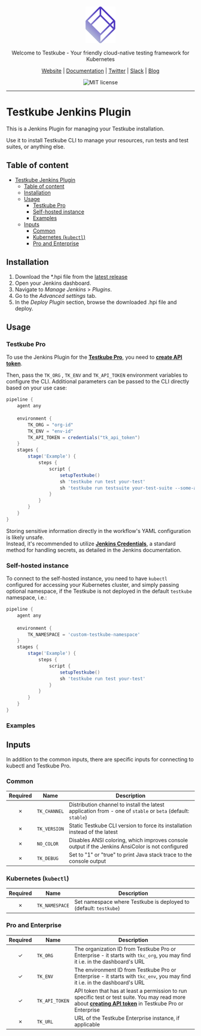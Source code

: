 <p align="center">
  <img src="assets/testkube-logo.svg" alt="Testkube Logo" width="80"/>
</p>

<p align="center">
  Welcome to Testkube - Your friendly cloud-native testing framework for Kubernetes
</p>

<p align="center">
  <a href="https://testkube.io">Website</a> |
  <a href="https://kubeshop.github.io/testkube">Documentation</a> |
  <a href="https://twitter.com/testkube_io">Twitter</a> |
  <a href="https://kubeshop.slack.com/archives/C063LGCDV1T/p1706105964047719">Slack</a> |
  <a href="https://kubeshop.io/category/testkube">Blog</a>
</p>

<p align="center">
  <img title="MIT license" src="https://img.shields.io/badge/License-MIT-yellow.svg"/>
</p>

<hr>

# Testkube Jenkins Plugin

This is a Jenkins Plugin for managing your Testkube installation.

Use it to install Testkube CLI to manage your resources, run tests and test suites, or anything else.

## Table of content

- [Testkube Jenkins Plugin](#testkube-jenkins-plugin)
  - [Table of content](#table-of-content)
  - [Installation](#installation)
  - [Usage](#usage)
    - [Testkube Pro](#testkube-pro)
    - [Self-hosted instance](#self-hosted-instance)
    - [Examples](#examples)
  - [Inputs](#inputs)
    - [Common](#common)
    - [Kubernetes (`kubectl`)](#kubernetes-kubectl)
    - [Pro and Enterprise](#pro-and-enterprise)


## Installation

1. Download the *.hpi file from the [latest release](https://github.com/kubeshop/testkube-jenkins-plugin/releases/latest)
2. Open your Jenkins dashboard.
3. Navigate to *Manage Jenkins* > *Plugins*.
4. Go to the *Advanced settings* tab.
5. In the *Deploy Plugin* section, browse the downloaded .hpi file and deploy.

## Usage

### Testkube Pro

To use the Jenkins Plugin for the [**Testkube Pro**](https://app.testkube.io), you need to [**create API token**](https://docs.testkube.io/testkube-pro/organization-management#api-tokens).

Then, pass the `TK_ORG` , `TK_ENV` and `TK_API_TOKEN` environment variables to configure the CLI. Additional parameters can be passed to the CLI directly based on your use case:

```groovy
pipeline {
    agent any

    environment {
        TK_ORG = "org-id"
        TK_ENV = "env-id"
        TK_API_TOKEN = credentials("tk_api_token")
    }
    stages {
        stage('Example') {
            steps {
                script {
                    setupTestkube()
                    sh 'testkube run test your-test'
                    sh 'testkube run testsuite your-test-suite --some-arg --other-arg'
                }
            }
        }
    }
}
```

Storing sensitive information directly in the workflow's YAML configuration is likely unsafe.  
Instead, it's recommended to utilize [**Jenkins Credentials**](https://www.jenkins.io/doc/book/using/using-credentials/), a standard method for handling secrets, as detailed in the Jenkins documentation.  

### Self-hosted instance

To connect to the self-hosted instance, you need to have `kubectl` configured for accessing your Kubernetes cluster, and simply passing optional namespace, if the Testkube is not deployed in the default `testkube` namespace, i.e.:

```groovy
pipeline {
    agent any

    environment {
        TK_NAMESPACE = 'custom-testkube-namespace'
    }
    stages {
        stage('Example') {
            steps {
                script {
                    setupTestkube()
                    sh 'testkube run test your-test'
                }
            }
        }
    }
}
```

### Examples


## Inputs

In addition to the common inputs, there are specific inputs for connecting to kubectl and Testkube Pro.

### Common

| Required | Name              | Description                                                                                                                  |
|:--------:|-------------------|------------------------------------------------------------------------------------------------------------------------------|
|    ✗     | `TK_CHANNEL`      | Distribution channel to install the latest application from - one of `stable` or `beta` (default: `stable`)                  |
|    ✗     | `TK_VERSION`      | Static Testkube CLI version to force its installation instead of the latest                                                  |
|    ✗     | `NO_COLOR`        | Disables ANSI coloring, which improves console output if the Jenkins AnsiColor is not configured                             |
|    ✗     | `TK_DEBUG`        | Set to "1" or "true" to print Java stack trace to the console output                                                         |

### Kubernetes (`kubectl`)

| Required | Name           | Description                                                                            |
|:--------:|----------------|----------------------------------------------------------------------------------------|
|    ✗     | `TK_NAMESPACE`    | Set namespace where Testkube is deployed to (default: `testkube`)                   |

### Pro and Enterprise

| Required | Name           | Description                                                                                                                                                                                                                               |
|:--------:|----------------|-------------------------------------------------------------------------------------------------------------------------------------------------------------------------------------------------------------------------------------------|
|    ✓     | `TK_ORG` | The organization ID from Testkube Pro or Enterprise - it starts with `tkc_org`, you may find it i.e. in the dashboard's URL                                                                                                             |
|    ✓     | `TK_ENV`  | The environment ID from Testkube Pro or Enterprise - it starts with `tkc_env`, you may find it i.e. in the dashboard's URL                                                                                                              |
|    ✓     | `TK_API_TOKEN`        | API token that has at least a permission to run specific test or test suite. You may read more about [**creating API token**](https://docs.testkube.io/testkube-pro/organization-management#api-tokens) in Testkube Pro or Enterprise |
|    ✗     | `TK_URL`          | URL of the Testkube Enterprise instance, if applicable                                                                                                                                                                                    |
